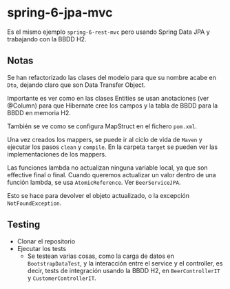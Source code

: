 # spring-6-jpa-mvc

Es el mismo ejemplo `spring-6-rest-mvc` pero usando Spring Data JPA y trabajando con la BBDD H2.

## Notas

Se han refactorizado las clases del modelo para que su nombre acabe en `Dto`, dejando claro que son Data Transfer Object.

Importante es ver como en las clases Entities se usan anotaciones (ver @Column) para que Hibernate cree los campos y la tabla de BBDD para la BBDD en memoria H2.

También se ve como se configura MapStruct en el fichero `pom.xml`.

Una vez creados los mappers, se puede ir al ciclo de vida de `Maven` y ejecutar los pasos `clean` y `compile`. En la carpeta `target` se pueden ver las implementaciones de los mappers.

Las funciones lambda no actualizan ninguna variable local, ya que son effective final o final. Cuando queremos actualizar un valor dentro de una función lambda, se usa `AtomicReference`. Ver `BeerServiceJPA`.

Esto se hace para devolver el objeto actualizado, o la excepción `NotFoundException`.

## Testing

- Clonar el repositorio
- Ejecutar los tests
  - Se testean varias cosas, como la carga de datos en `BootstrapDataTest`, y la interacción entre el service y el controller, es decir, tests de integración usando la BBDD H2, en `BeerControllerIT` y `CustomerControllerIT`.